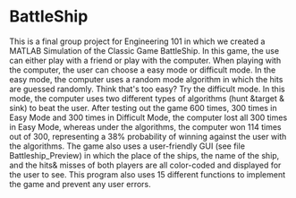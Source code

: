 # BattleShip
This is a final group project for Engineering 101 in which we created a MATLAB Simulation of the Classic Game BattleShip. 
In this game, the use can either play with a friend or play with the computer. When playing with the computer, the user can choose a easy mode or difficult mode. In the easy mode, the computer uses a random mode algorithm in which the hits are guessed randomly. Think that's too easy? Try the difficult mode. In this mode, the computer uses two different types of algorithms (hunt &target & sink) to beat the user. After testing out the game 600 times, 300 times in Easy Mode and 300 times in Difficult Mode, the computer lost all 300 times in Easy Mode, whereas under the algorithms, the computer won 114 times out of 300, representing a 38% probability of winning against the user with the algorithms. The game also uses a user-friendly GUI (see file Battleship_Preview) in which the place of the ships, the name of the ship, and the hits& misses of both players are all color-coded and displayed for the user to see. This program also uses 15 different functions to implement the game and prevent any user errors. 
